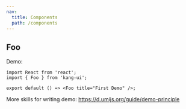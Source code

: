 ```yaml
---
nav:
  title: Components
  path: /components
---
```


## Foo

Demo:

```tsx
import React from 'react';
import { Foo } from 'kang-ui';

export default () => <Foo title="First Demo" />;
```

More skills for writing demo: https://d.umijs.org/guide/demo-principle
